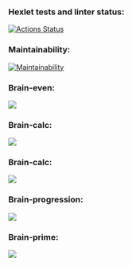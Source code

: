 ### Hexlet tests and linter status:
[![Actions Status](https://github.com/IgorIvanovv/frontend-project-44/actions/workflows/hexlet-check.yml/badge.svg)](https://github.com/IgorIvanovv/frontend-project-44/actions)
### Maintainability:
[![Maintainability](https://api.codeclimate.com/v1/badges/7cbce1daaebbb9226afc/maintainability)](https://codeclimate.com/github/IgorIvanovv/frontend-project-44/maintainability)
### Brain-even:
<a href="https://asciinema.org/a/fBJJFXYnNKBD0HetqWbQpJwm6" target="_blank"><img src="https://asciinema.org/a/fBJJFXYnNKBD0HetqWbQpJwm6.svg"></a>
### Brain-calc:
<a href="https://asciinema.org/a/RXmeYPFZcBrJ8yE9Zd3vTD4qR" target="_blank"><img src="https://asciinema.org/a/RXmeYPFZcBrJ8yE9Zd3vTD4qR.svg"></a>
### Brain-calc:
<a href="https://asciinema.org/a/IPSgghlOi9d0pjY7r35OatHgk" target="_blank"><img src="https://asciinema.org/a/IPSgghlOi9d0pjY7r35OatHgk.svg"></a>
### Brain-progression:
<a href="https://asciinema.org/a/mF67yK9mSd6hemJxKZrqfMItF" target="_blank"><img src="https://asciinema.org/a/mF67yK9mSd6hemJxKZrqfMItF.svg"></a>
### Brain-prime:
<a href="https://asciinema.org/a/7L5B83jrsuHpCFYGE6bkTqGet" target="_blank"><img src="https://asciinema.org/a/7L5B83jrsuHpCFYGE6bkTqGet.svg"></a>